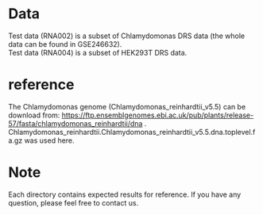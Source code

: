 # Data   
Test data (RNA002) is a subset of Chlamydomonas DRS data (the whole data can be found in GSE246632).  
Test data (RNA004) is a subset of HEK293T DRS data. 

# reference  
The Chlamydomonas genome (Chlamydomonas_reinhardtii_v5.5) can be download from: https://ftp.ensemblgenomes.ebi.ac.uk/pub/plants/release-57/fasta/chlamydomonas_reinhardtii/dna .     
Chlamydomonas_reinhardtii.Chlamydomonas_reinhardtii_v5.5.dna.toplevel.fa.gz was used here.    

# Note  
Each directory contains expected results for reference. If you have any question, please feel free to contact us.  
